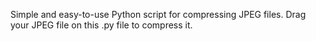 Simple and easy-to-use Python script for compressing JPEG files. Drag your JPEG file on this .py file to compress it.
